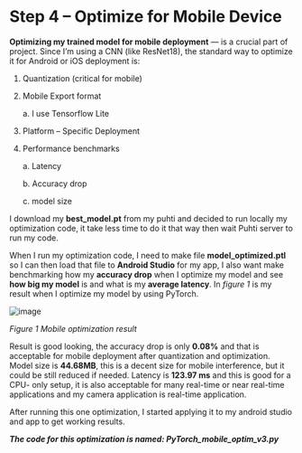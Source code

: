 # Step 4 –  Optimize for Mobile Device

**Optimizing my trained model for mobile deployment** — is a crucial part of  project. Since I’m using a CNN (like ResNet18), the standard way to optimize it for Android or iOS deployment is:

1. Quantization (critical for mobile)
2. Mobile Export format
   
    a.	I use Tensorflow Lite
   
4. Platform – Specific Deployment
5. Performance benchmarks
   
    a.	Latency
   
    b.	Accuracy drop
   
    c.	model size

I download my **best_model.pt** from my puhti and decided to run locally my optimization code, it take less time to do it that way then wait Puhti server to run my code.

When I run my optimization code, I need to make file **model_optimized.ptl** so I can then load that file to **Android Studio** for my app, I also want make benchmarking how my **accuracy drop** when I optimize my model and see **how big my model** is and what is my **average latency**. In *figure 1* is my result when I optimize my model by using PyTorch.

![image](https://github.com/user-attachments/assets/37977301-8bde-403d-9b1f-8ee14e08d0e9)

*Figure 1 Mobile optimization result*

Result is good looking, the accuracy drop is only **0.08%** and that is acceptable for mobile deployment after quantization and optimization. Model size is **44.68MB**, this is a decent size for mobile interference, but it could be still reduced if needed. Latency is **123.97 ms** and this is good for a CPU- only setup, it is also acceptable for many real-time or near real-time applications and my camera application is real-time application.

After running this one optimization, I started applying it to my android studio and app to get working results. 

***The code for this optimization is named: PyTorch_mobile_optim_v3.py***
